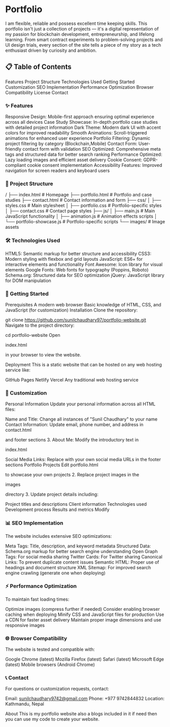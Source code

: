 # Portfolio


I am flexible, reliable and possess excellent time keeping skills.
This portfolio isn't just a collection of projects — it's a digital representation of my passion for blockchain development, entrepreneurship, and lifelong learning. From smart contract experiments to problem-solving projects and UI design trials, every section of the site tells a piece of my story as a tech enthusiast driven by curiosity and ambition.

## 📋 Table of Contents
Features
Project Structure
Technologies Used
Getting Started
Customization
SEO Implementation
Performance Optimization
Browser Compatibility
License
Contact

### ✨ Features
Responsive Design: Mobile-first approach ensuring optimal experience across all devices
Case Study Showcase: In-depth portfolio case studies with detailed project information
Dark Theme: Modern dark UI with accent colors for improved readability
Smooth Animations: Scroll-triggered animations for enhanced user experience
Portfolio Filtering: Dynamic project filtering by category (Blockchain,Mobile)
Contact Form: User-friendly contact form with validation
SEO Optimized: Comprehensive meta tags and structured data for better search ranking
Performance Optimized: Lazy loading images and efficient asset delivery
Cookie Consent: GDPR-compliant cookie consent implementation
Accessibility Features: Improved navigation for screen readers and keyboard users


### 📁 Project Structure
/
├── index.html              # Homepage
├── portfolio.html          # Portfolio and case studies
├── contact.html            # Contact information and form
├── css/
│   ├── styles.css          # Main stylesheet
│   ├── portfolio.css       # Portfolio-specific styles
│   ├── contact.css         # Contact page styles
├── js/
│   ├── main.js             # Main JavaScript functionality
│   ├── animation.js        # Animation effects scripts
│   └── portfolio-showcase.js # Portfolio-specific scripts
└── images/                 # Image assets

### 🛠️ Technologies Used
HTML5: Semantic markup for better structure and accessibility
CSS3: Modern styling with flexbox and grid layouts
JavaScript: ES6+ for interactive elements and functionality
Font Awesome: Icon library for visual elements
Google Fonts: Web fonts for typography (Poppins, Roboto)
Schema.org: Structured data for SEO optimization
jQuery: JavaScript library for DOM manipulation

### 🚀 Getting Started
Prerequisites
A modern web browser
Basic knowledge of HTML, CSS, and JavaScript (for customization)
Installation
Clone the repository:

git clone https://github.com/sunilchaudhary97/portfolio-website.git
Navigate to the project directory:

cd portfolio-website
Open

index.html

in your browser to view the website.

Deployment
This is a static website that can be hosted on any web hosting service like:

GitHub Pages
Netlify
Vercel
Any traditional web hosting service


### 🎨 Customization
Personal Information
Update your personal information across all HTML files:

Name and Title: Change all instances of "Sunil Chaudhary" to your name
Contact Information: Update email, phone number, and address in
contact.html

and footer sections 3. About Me: Modify the introductory text in

index.html

Social Media Links: Replace with your own social media URLs in the footer sections
Portfolio Projects
Edit
portfolio.html

to showcase your own projects 2. Replace project images in the

images

directory 3. Update project details including:

Project titles and descriptions
Client information
Technologies used
Development process
Results and metrics
Modify


### 📊 SEO Implementation
The website includes extensive SEO optimizations:

Meta Tags: Title, description, and keyword metadata
Structured Data: Schema.org markup for better search engine understanding
Open Graph Tags: For social media sharing
Twitter Cards: For Twitter sharing
Canonical Links: To prevent duplicate content issues
Semantic HTML: Proper use of headings and document structure
XML Sitemap: For improved search engine crawling (generate one when deploying)

### ⚡ Performance Optimization
To maintain fast loading times:

Optimize images (compress further if needed)
Consider enabling browser caching when deploying
Minify CSS and JavaScript files for production
Use a CDN for faster asset delivery
Maintain proper image dimensions and use responsive images

### 🌐 Browser Compatibility
The website is tested and compatible with:

Google Chrome (latest)
Mozilla Firefox (latest)
Safari (latest)
Microsoft Edge (latest)
Mobile browsers (Android Chrome)

### 📞 Contact
For questions or customization requests, contact:

Email: sunilchaudhary9742@gmail.com
Phone: +977 9742844832
Location: Kathmandu, Nepal


About
This is my portfolio website also a blogs included in it if need then you can use my code to create your website.
